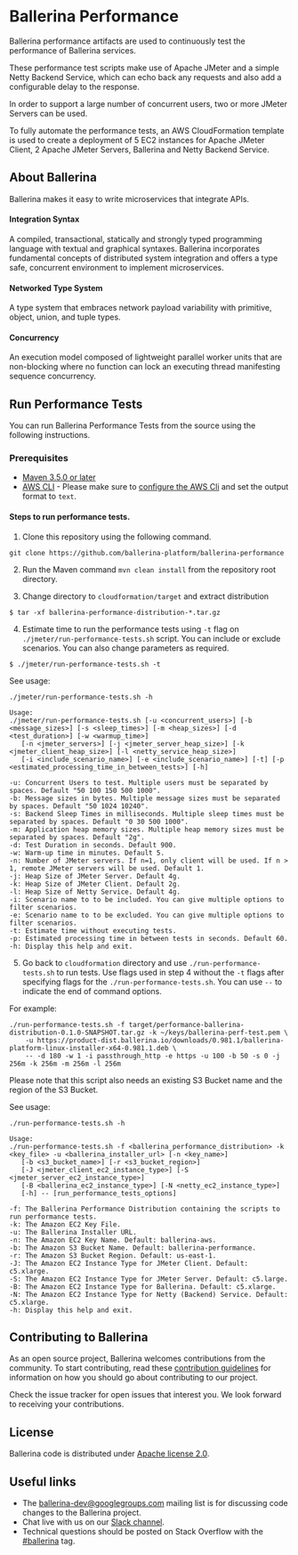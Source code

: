 # Ballerina Performance

Ballerina performance artifacts are used to continuously test the performance of Ballerina services.

These performance test scripts make use of Apache JMeter and a simple Netty Backend Service, which can echo back any 
requests and also add a configurable delay to the response.

In order to support a large number of concurrent users, two or more JMeter Servers can be used.

To fully automate the performance tests, an AWS CloudFormation template is used to create a deployment of 5 EC2 
instances for Apache JMeter Client, 2 Apache JMeter Servers, Ballerina and Netty Backend Service.

## About Ballerina

Ballerina makes it easy to write microservices that integrate APIs.

#### Integration Syntax
A compiled, transactional, statically and strongly typed programming language with textual and graphical syntaxes. Ballerina incorporates fundamental concepts of distributed system integration and offers a type safe, concurrent environment to implement microservices.

#### Networked Type System
A type system that embraces network payload variability with primitive, object, union, and tuple types.

#### Concurrency
An execution model composed of lightweight parallel worker units that are non-blocking where no function can lock an executing thread manifesting sequence concurrency.

## Run Performance Tests

You can run Ballerina Performance Tests from the source using the following instructions.

### Prerequisites

* [Maven 3.5.0 or later](https://maven.apache.org/download.cgi)
* [AWS CLI](https://aws.amazon.com/cli/) - Please make sure to [configure the AWS Cli](https://docs.aws.amazon.com/cli/latest/userguide/cli-chap-getting-started.html)
and set the output format to `text`.

#### Steps to run performance tests.

1. Clone this repository using the following command.

```
git clone https://github.com/ballerina-platform/ballerina-performance
```

2. Run the Maven command ``mvn clean install`` from the repository root directory.

3. Change directory to `cloudformation/target` and extract distribution

```
$ tar -xf ballerina-performance-distribution-*.tar.gz
```

4. Estimate time to run the performance tests using `-t` flag on `./jmeter/run-performance-tests.sh` script. 
You can include or exclude scenarios. You can also change parameters as required.

```
$ ./jmeter/run-performance-tests.sh -t
```
    
See usage:

```
./jmeter/run-performance-tests.sh -h

Usage: 
./jmeter/run-performance-tests.sh [-u <concurrent_users>] [-b <message_sizes>] [-s <sleep_times>] [-m <heap_sizes>] [-d <test_duration>] [-w <warmup_time>]
   [-n <jmeter_servers>] [-j <jmeter_server_heap_size>] [-k <jmeter_client_heap_size>] [-l <netty_service_heap_size>]
   [-i <include_scenario_name>] [-e <include_scenario_name>] [-t] [-p <estimated_processing_time_in_between_tests>] [-h]

-u: Concurrent Users to test. Multiple users must be separated by spaces. Default "50 100 150 500 1000".
-b: Message sizes in bytes. Multiple message sizes must be separated by spaces. Default "50 1024 10240".
-s: Backend Sleep Times in milliseconds. Multiple sleep times must be separated by spaces. Default "0 30 500 1000".
-m: Application heap memory sizes. Multiple heap memory sizes must be separated by spaces. Default "2g".
-d: Test Duration in seconds. Default 900.
-w: Warm-up time in minutes. Default 5.
-n: Number of JMeter servers. If n=1, only client will be used. If n > 1, remote JMeter servers will be used. Default 1.
-j: Heap Size of JMeter Server. Default 4g.
-k: Heap Size of JMeter Client. Default 2g.
-l: Heap Size of Netty Service. Default 4g.
-i: Scenario name to to be included. You can give multiple options to filter scenarios.
-e: Scenario name to to be excluded. You can give multiple options to filter scenarios.
-t: Estimate time without executing tests.
-p: Estimated processing time in between tests in seconds. Default 60.
-h: Display this help and exit.
```

5. Go back to `cloudformation` directory and use `./run-performance-tests.sh` to run tests. 
Use flags used in step 4 without the `-t` flags after specifying flags for the `./run-performance-tests.sh`.
You can use `--` to indicate the end of command options.

For example:

```
./run-performance-tests.sh -f target/performance-ballerina-distribution-0.1.0-SNAPSHOT.tar.gz -k ~/keys/ballerina-perf-test.pem \
    -u https://product-dist.ballerina.io/downloads/0.981.1/ballerina-platform-linux-installer-x64-0.981.1.deb \
    -- -d 180 -w 1 -i passthrough_http -e https -u 100 -b 50 -s 0 -j 256m -k 256m -m 256m -l 256m
```

Please note that this script also needs an existing S3 Bucket name and the region of the S3 Bucket.

See usage:

```
./run-performance-tests.sh -h

Usage: 
./run-performance-tests.sh -f <ballerina_performance_distribution> -k <key_file> -u <ballerina_installer_url> [-n <key_name>]
   [-b <s3_bucket_name>] [-r <s3_bucket_region>]
   [-J <jmeter_client_ec2_instance_type>] [-S <jmeter_server_ec2_instance_type>]
   [-B <ballerina_ec2_instance_type>] [-N <netty_ec2_instance_type>]
   [-h] -- [run_performance_tests_options]

-f: The Ballerina Performance Distribution containing the scripts to run performance tests.
-k: The Amazon EC2 Key File.
-u: The Ballerina Installer URL.
-n: The Amazon EC2 Key Name. Default: ballerina-aws.
-b: The Amazon S3 Bucket Name. Default: ballerina-performance.
-r: The Amazon S3 Bucket Region. Default: us-east-1.
-J: The Amazon EC2 Instance Type for JMeter Client. Default: c5.xlarge.
-S: The Amazon EC2 Instance Type for JMeter Server. Default: c5.large.
-B: The Amazon EC2 Instance Type for Ballerina. Default: c5.xlarge.
-N: The Amazon EC2 Instance Type for Netty (Backend) Service. Default: c5.xlarge.
-h: Display this help and exit.
```

## Contributing to Ballerina

As an open source project, Ballerina welcomes contributions from the community. To start contributing, read these [contribution guidelines](https://github.com/ballerina-platform/ballerina-lang/blob/master/CONTRIBUTING.md) for information on how you should go about contributing to our project.

Check the issue tracker for open issues that interest you. We look forward to receiving your contributions.

## License

Ballerina code is distributed under [Apache license 2.0](https://github.com/ballerina-platform/ballerina-lang/blob/master/LICENSE).

## Useful links

* The ballerina-dev@googlegroups.com mailing list is for discussing code changes to the Ballerina project.
* Chat live with us on our [Slack channel](https://ballerina-platform.slack.com/).
* Technical questions should be posted on Stack Overflow with the [#ballerina](https://stackoverflow.com/questions/tagged/ballerina) tag.
